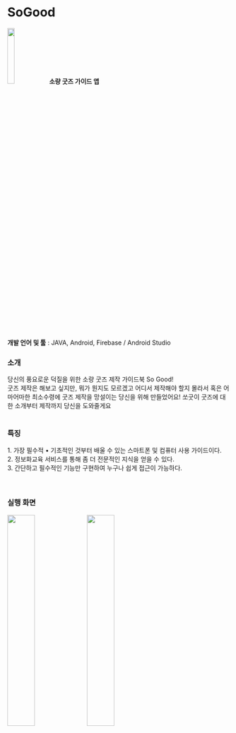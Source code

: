 # SoGood
<img width="18%" src="https://user-images.githubusercontent.com/81402961/228587813-fa755a1a-a7a1-402c-a949-d056716df77c.png"/>
<b>소량 굿즈 가이드 앱</b><br>
<b>개발 언어 및 툴</b> : JAVA, Android, Firebase / Android Studio
<br>
<h3>소개</h3>
당신의 풍요로운 덕질을 위한 소량 굿즈 제작 가이드북 So Good!<br>굿즈 제작은 해보고 싶지만, 뭐가 뭔지도 모르겠고 어디서 제작해야 할지 몰라서 혹은 어마어마한 최소수령에 굿즈 제작을 망설이는 당신을 위해 만들었어요! 쏘굿이 굿즈에 대한 소개부터 제작까지 당신을 도와줄게요
<br><br>
<h3>특징</h3>
1. 가장 필수적 • 기초적인 것부터 배울 수 있는 스마트폰 및 컴퓨터 사용 가이드이다.<br>
2. 정보화교육 서비스를 통해 좀 더 전문적인 지식을 얻을 수 있다.<br>
3. 간단하고 필수적인 기능만 구현하여 누구나 쉽게 접근이 가능하다.<br>
<br>
<br>
<h3>실행 화면</h3>
<div><img width="35%" src="https://user-images.githubusercontent.com/81402961/228587523-25397cc8-4301-40ba-8957-aa9c9f65cbe5.png"/>  <img width="35%" src="https://user-images.githubusercontent.com/81402961/228587582-52fa3c82-9607-41c7-ae30-433e45b8c2a3.png"/></div>

